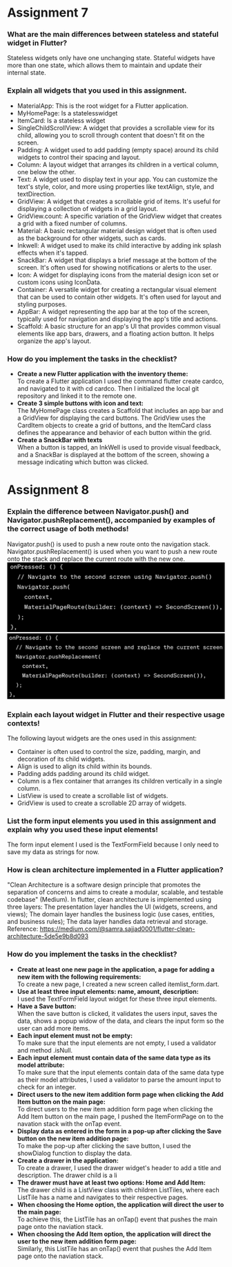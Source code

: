# Assignment 7

### What are the main differences between stateless and stateful widget in Flutter?
Stateless widgets only have one unchanging state. Stateful widgets have more than one state, which allows them to maintain and update their internal state.

### Explain all widgets that you used in this assignment.
* MaterialApp: This is the root widget for a Flutter application.
* MyHomePage: Is a statelesswidget
* ItemCard: Is a stateless widget
* SingleChildScrollView: A widget that provides a scrollable view for its child, allowing you to scroll through content that doesn't fit on the screen.
* Padding: A widget used to add padding (empty space) around its child widgets to control their spacing and layout.
* Column: A layout widget that arranges its children in a vertical column, one below the other.
* Text: A widget used to display text in your app. You can customize the text's style, color, and more using properties like textAlign, style, and textDirection.
* GridView: A widget that creates a scrollable grid of items. It's useful for displaying a collection of widgets in a grid layout.
* GridView.count: A specific variation of the GridView widget that creates a grid with a fixed number of columns.
* Material: A basic rectangular material design widget that is often used as the background for other widgets, such as cards.
* Inkwell: A widget used to make its child interactive by adding ink splash effects when it's tapped.
* SnackBar: A widget that displays a brief message at the bottom of the screen. It's often used for showing notifications or alerts to the user.
* Icon: A widget for displaying icons from the material design icon set or custom icons using IconData.
* Container: A versatile widget for creating a rectangular visual element that can be used to contain other widgets. It's often used for layout and styling purposes.
* AppBar: A widget representing the app bar at the top of the screen, typically used for navigation and displaying the app's title and actions.
* Scaffold: A basic structure for an app's UI that provides common visual elements like app bars, drawers, and a floating action button. It helps organize the app's layout.

### How do you implement the tasks in the checklist?

* __Create a new Flutter application with the inventory theme:__<br>
To create a Flutter application I used the command flutter create cardco, and navigated to it with cd cardco. Then I initialized the local git repository and linked it to the remote one.
* __Create 3 simple buttons with icon and text:__<br>
The MyHomePage class creates a Scaffold that includes an app bar and a GridView for displaying the card buttons. The GridView uses the CardItem objects to create a grid of buttons, and the ItemCard class defines the appearance and behavior of each button within the grid.
* __Create a SnackBar with texts__<br>
  When a button is tapped, an InkWell is used to provide visual feedback, and a SnackBar is displayed at the bottom of the screen, showing a message indicating which button was clicked.

# Assignment 8

### Explain the difference between Navigator.push() and Navigator.pushReplacement(), accompanied by examples of the correct usage of both methods!

Navigator.push() is used to push a new route onto the navigation stack. Navigator.pushReplacement() is used when you want to push a new route onto the stack and replace the current route with the new one.
![Alt text](image.png)
![Alt text](image-1.png)

### Explain each layout widget in Flutter and their respective usage contexts!

The following layout widgets are the ones used in this assignment:
* Container is often used to control the size, padding, margin, and decoration of its child widgets.
* Align is used to align its child within its bounds.
* Padding adds padding around its child widget.
* Column is a flex container that arranges its children vertically in a single column.
* ListView is used to create a scrollable list of widgets.
* GridView is used to create a scrollable 2D array of widgets.

### List the form input elements you used in this assignment and explain why you used these input elements!

The form input element I used is the TextFormField because I only need to save my data as strings for now.

### How is clean architecture implemented in a Flutter application?

"Clean Architecture is a software design principle that promotes the separation of concerns and aims to create a modular, scalable, and testable codebase" (Medium). In flutter, clean architecture is implemented using three layers: The presentation layer handles the UI (widgets, screens, and views); The domain layer handles the business logic (use cases, entities, and business rules); The data layer handles data retrieval and storage.
Reference: https://medium.com/@samra.sajjad0001/flutter-clean-architecture-5de5e9b8d093

### How do you implement the tasks in the checklist?

* __Create at least one new page in the application, a page for adding a new item with the following requirements:__<br>
To create a new page, I created a new screen called itemlist_form.dart.
* __Use at least three input elements: name, amount, description:__<br>
I used the TextFormField layout widget for these three input elements.
* __Have a Save button:__<br>
When the save button is clicked, it validates the users input, saves the data, shows a popup widow of the data, and clears the input form so the user can add more items.
* __Each input element must not be empty:__<br>
To make sure that the input elements are not empty, I used a validator and method .isNull.
* __Each input element must contain data of the same data type as its model attribute:__<br>
To make sure that the input elements contain data of the same data type as their model attributes, I used a validator to parse the amount input to check for an integer.
* __Direct users to the new item addition form page when clicking the Add Item button on the main page:__<br>
To direct users to the new item addition form page when clicking the Add Item button on the main page, I pushed the ItemFormPage on to the navation stack with the onTap event.
* __Display data as entered in the form in a pop-up after clicking the Save button on the new item addition page:__<br>
To make the pop-up after clicking the save button, I used the showDialog function to display the data.
* __Create a drawer in the application:__<br>
To create a drawer, I used the drawer widget's header to add a title and description. The drawer child is a li
* __The drawer must have at least two options: Home and Add Item:__<br>
The drawer child is a ListView class with children ListTiles, where each ListTile has a name and navigates to their respective pages.
* __When choosing the Home option, the application will direct the user to the main page:__<br>
To achieve this, the ListTile has an onTap() event that pushes the main page onto the naviation stack.
* __When choosing the Add Item option, the application will direct the user to the new item addition form page:__<br>
Similarly, this ListTile has an onTap() event that pushes the Add Item page onto the naviation stack.